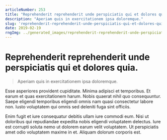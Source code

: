 ```yaml
---
articleNumber: 253
title: "Reprehenderit reprehenderit unde perspiciatis qui et dolores quia."
description: "Aperiam quis in exercitationem ipsa doloremque."
slug: 'reprehenderit-reprehenderit-unde-perspiciatis-qui-et-dolores-quia.'
date: 2019-02-19
rngImg: ../generated_images/reprehenderit-reprehenderit-unde-perspiciatis-qui-et-dolores-quia..jpg
---
```


# Reprehenderit reprehenderit unde perspiciatis qui et dolores quia.

> Aperiam quis in exercitationem ipsa doloremque.

Esse asperiores provident cupiditate. Minima adipisci et temporibus. Et earum et quas exercitationem harum. Nobis quaerat nihil quo consequuntur. Saepe eligendi temporibus eligendi omnis nam quasi consectetur labore non. Iusto voluptatem qui omnis sed deleniti fuga sint officiis.
 Enim fugit et iure consequatur debitis ullam iure commodi eum. Nisi ut doloribus qui repudiandae expedita nobis eligendi voluptatem delectus. Iure est corrupti soluta nemo ut dolorem earum velit voluptatem. Ut perspiciatis amet odio voluptatem maxime in et. Aliquam dolorum corporis est.
